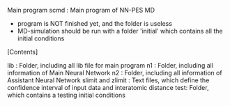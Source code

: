 Main program
scmd : Main program of NN-PES MD
* program <cross> is NOT finished yet, and the folder <tmp> is useless
* MD-simulation should be run with a folder 'initial' which contains all the initial conditions

[Contents]

lib : Folder, including all lib file for main program <scmd>
n1 : Folder, including all information of Main Neural Network 
n2 : Folder, including all information of Assistant Neural Network 
slimit and zlimit : Text files, which define the confidence interval of input data and interatomic distance
test: Folder, which contains a testing initial conditions

